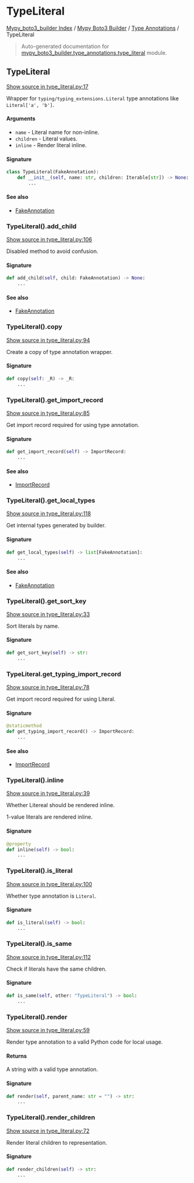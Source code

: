 # TypeLiteral

[Mypy_boto3_builder Index](../../README.md#mypy_boto3_builder-index) /
[Mypy Boto3 Builder](../index.md#mypy-boto3-builder) /
[Type Annotations](./index.md#type-annotations) /
TypeLiteral

> Auto-generated documentation for [mypy_boto3_builder.type_annotations.type_literal](https://github.com/youtype/mypy_boto3_builder/blob/main/mypy_boto3_builder/type_annotations/type_literal.py) module.

## TypeLiteral

[Show source in type_literal.py:17](https://github.com/youtype/mypy_boto3_builder/blob/main/mypy_boto3_builder/type_annotations/type_literal.py#L17)

Wrapper for `typing/typing_extensions.Literal` type annotations like `Literal['a', 'b']`.

#### Arguments

- `name` - Literal name for non-inline.
- `children` - Literal values.
- `inline` - Render literal inline.

#### Signature

```python
class TypeLiteral(FakeAnnotation):
    def __init__(self, name: str, children: Iterable[str]) -> None:
        ...
```

#### See also

- [FakeAnnotation](./fake_annotation.md#fakeannotation)

### TypeLiteral().add_child

[Show source in type_literal.py:106](https://github.com/youtype/mypy_boto3_builder/blob/main/mypy_boto3_builder/type_annotations/type_literal.py#L106)

Disabled method to avoid confusion.

#### Signature

```python
def add_child(self, child: FakeAnnotation) -> None:
    ...
```

#### See also

- [FakeAnnotation](./fake_annotation.md#fakeannotation)

### TypeLiteral().copy

[Show source in type_literal.py:94](https://github.com/youtype/mypy_boto3_builder/blob/main/mypy_boto3_builder/type_annotations/type_literal.py#L94)

Create a copy of type annotation wrapper.

#### Signature

```python
def copy(self: _R) -> _R:
    ...
```

### TypeLiteral().get_import_record

[Show source in type_literal.py:85](https://github.com/youtype/mypy_boto3_builder/blob/main/mypy_boto3_builder/type_annotations/type_literal.py#L85)

Get import record required for using type annotation.

#### Signature

```python
def get_import_record(self) -> ImportRecord:
    ...
```

#### See also

- [ImportRecord](../import_helpers/import_record.md#importrecord)

### TypeLiteral().get_local_types

[Show source in type_literal.py:118](https://github.com/youtype/mypy_boto3_builder/blob/main/mypy_boto3_builder/type_annotations/type_literal.py#L118)

Get internal types generated by builder.

#### Signature

```python
def get_local_types(self) -> list[FakeAnnotation]:
    ...
```

#### See also

- [FakeAnnotation](./fake_annotation.md#fakeannotation)

### TypeLiteral().get_sort_key

[Show source in type_literal.py:33](https://github.com/youtype/mypy_boto3_builder/blob/main/mypy_boto3_builder/type_annotations/type_literal.py#L33)

Sort literals by name.

#### Signature

```python
def get_sort_key(self) -> str:
    ...
```

### TypeLiteral.get_typing_import_record

[Show source in type_literal.py:78](https://github.com/youtype/mypy_boto3_builder/blob/main/mypy_boto3_builder/type_annotations/type_literal.py#L78)

Get import record required for using Literal.

#### Signature

```python
@staticmethod
def get_typing_import_record() -> ImportRecord:
    ...
```

#### See also

- [ImportRecord](../import_helpers/import_record.md#importrecord)

### TypeLiteral().inline

[Show source in type_literal.py:39](https://github.com/youtype/mypy_boto3_builder/blob/main/mypy_boto3_builder/type_annotations/type_literal.py#L39)

Whether Litereal should be rendered inline.

1-value literals are rendered inline.

#### Signature

```python
@property
def inline(self) -> bool:
    ...
```

### TypeLiteral().is_literal

[Show source in type_literal.py:100](https://github.com/youtype/mypy_boto3_builder/blob/main/mypy_boto3_builder/type_annotations/type_literal.py#L100)

Whether type annotation is `Literal`.

#### Signature

```python
def is_literal(self) -> bool:
    ...
```

### TypeLiteral().is_same

[Show source in type_literal.py:112](https://github.com/youtype/mypy_boto3_builder/blob/main/mypy_boto3_builder/type_annotations/type_literal.py#L112)

Check if literals have the same children.

#### Signature

```python
def is_same(self, other: "TypeLiteral") -> bool:
    ...
```

### TypeLiteral().render

[Show source in type_literal.py:59](https://github.com/youtype/mypy_boto3_builder/blob/main/mypy_boto3_builder/type_annotations/type_literal.py#L59)

Render type annotation to a valid Python code for local usage.

#### Returns

A string with a valid type annotation.

#### Signature

```python
def render(self, parent_name: str = "") -> str:
    ...
```

### TypeLiteral().render_children

[Show source in type_literal.py:72](https://github.com/youtype/mypy_boto3_builder/blob/main/mypy_boto3_builder/type_annotations/type_literal.py#L72)

Render literal children to representation.

#### Signature

```python
def render_children(self) -> str:
    ...
```
